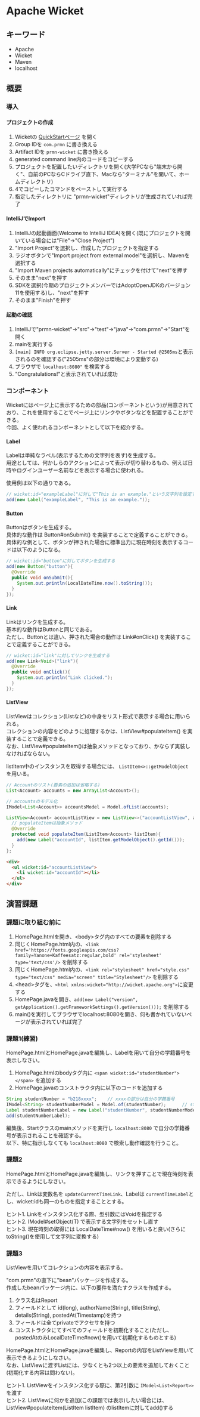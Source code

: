 # Apache Wicket

## キーワード

* Apache
* Wicket
* Maven
* localhost

## 概要

### 導入

#### プロジェクトの作成

1. Wicketの [QuickStartページ](https://wicket.apache.org/start/quickstart.html) を開く
2. Group IDを `com.prmn` に書き換える
3. Artifact IDを `prmn-wicket` に書き換える
4. generated command line内のコードをコピーする
5. プロジェクトを配置したいディレクトリを開く(大学PCなら"端末から開く"、自前のPCならCドライブ直下、Macなら"ターミナル"を開いて、ホームディレクトリ)
6. 4でコピーしたコマンドをペーストして実行する
7. 指定したディレクトリに "prmn-wicket"ディレクトリが生成されていれば完了

#### IntelliJでImport

1. IntelliJの起動画面(Welcome to IntelliJ IDEA)を開く(既にプロジェクトを開いている場合には"File"->"Close Project")
2. "Import Project"を選択し、作成したプロジェクトを指定する
3. ラジオボタンで"Import project from external model"を選択し、Mavenを選択する
4. "Import Maven projects automatically"にチェックを付けて"next"を押す
5. そのまま"next"を押す
6. SDKを選択(今期のプロジェクトメンバーではAdoptOpenJDKのバージョン11を使用する)し、"next"を押す
7. そのまま"Finish"を押す

#### 起動の確認

1. IntelliJで"prmn-wicket"->"src"->"test"->"java"->"com.prmn"->"Start"を開く
2. mainを実行する
3. `[main] INFO org.eclipse.jetty.server.Server - Started @2505ms`と表示されるのを確認する("2505ms"の部分は環境により変動する)
4. ブラウザで `localhost:8080"` を検索する
5. "Congratulations!"と表示されていれば成功

### コンポーネント

Wicketにはページ上に表示するための部品(コンポーネントという)が用意されており、これを使用することでページ上にリンクやボタンなどを配置することができる。<br/>
今回、よく使われるコンポーネントとして以下を紹介する。

#### Label

Labelは単純なラベル(表示するための文字列を表す)を生成する。<br/>
用途としては、何かしらのアクションによって表示が切り替わるもの、例えば日時やログインユーザー名前などを表示する場合に使われる。

使用例は以下の通りである。

```java
// wicket:id="exampleLabel"に対して"This is an example."という文字列を設定する
add(new Label("exampleLabel", "This is an example."));
```

#### Button

Buttonはボタンを生成する。<br/>
具体的な動作は Button#onSubmit() を実装することで定義することができる。<br/>
具体的な例として、ボタンが押された場合に標準出力に現在時刻を表示するコードは以下のようになる。

```java
// wicket:id="button"に対してボタンを生成する
add(new Button("button"){
  @Override
  public void onSubmit(){
    System.out.println(LocalDateTime.now().toString());
  }
});
```

#### Link

Linkはリンクを生成する。<br/>
基本的な動作はButtonと同じである。<br/>
ただし、Buttonとは違い、押された場合の動作は Link#onClick() を実装することで定義することができる。<br/>

```java
// wicket:id="link"に対してリンクを生成する
add(new Link<Void>("link"){
  @Override
  public void onClick(){
    System.out.println("Link clicked.");
  }
});
```

#### ListView

ListViewはコレクション(Listなど)の中身をリスト形式で表示する場合に用いられる。<br/>
コレクションの内容をどのように処理するかは、ListView#populateItem() を実装することで定義できる。<br/>
なお、ListView#populateItem()は抽象メソッドとなっており、かならず実装しなければならない。

listItem中のインスタンスを取得する場合には、 `ListItem<>::getModelObject` を用いる。

```java
// Accountのリスト(要素の追加は省略する)
List<Account> accounts = new ArrayList<Account>();

// accountsのモデル化
IModel<List<Account>> accountsModel = Model.ofList(accounts);

ListView<Account> accountListView = new ListView<>("accountListView", accountsModel){
  // populateItemは抽象メソッド
  @Override
  protected void populateItem(ListItem<Account> listItem){
    add(new Label("accountId", listItem.getModelObject().getId()));
  }
};
```

```html
<div>
  <ul wicket:id="accountListView">
    <li wicket:id="accountId"></li>
  </ul>
</div>
```

## 演習課題

### 課題に取り組む前に

1. HomePage.htmlを開き、\<body>タグ内のすべての要素を削除する
2. 同じくHomePage.html内の、`<link href='https://fonts.googleapis.com/css?family=Yanone+Kaffeesatz:regular,bold' rel='stylesheet' type='text/css'/>` を削除する
3. 同じくHomePage.html内の、`<link rel="stylesheet" href="style.css" type="text/css" media="screen" title="Stylesheet"/>` を削除する
4. \<head>タグを、`<html xmlns:wicket="http://wicket.apache.org">`に変更する
5. HomePage.javaを開き、`add(new Label("version", getApplication().getFrameworkSettings().getVersion()));` を削除する
6. main()を実行してブラウザでlocalhost:8080を開き、何も書かれていないページが表示されていれば完了

### 課題1(練習)

HomePage.htmlとHomePage.javaを編集し、Labelを用いて自分の学籍番号を表示しなさい。

1. HomePage.htmlのbodyタグ内に `<span wicket:id="studentNumber"></span>` を追加する
2. HomePage.javaのコンストラクタ内に以下のコードを追加する

```java
String studentNumber = "b218xxxx";    // xxxxの部分は自分の学籍番号
IModel<String> studentNumberModel = Model.of(studentNumber);      // studentNumberのモデル
Label studentNumberLabel = new Label("studentNumber", studentNumberModel);
add(studentNumberLabel);
```

編集後、Startクラスのmainメソッドを実行し `localhost:8080` で自分の学籍番号が表示されることを確認する。<br/>
以下、特に指示しなくても `localhost:8080` で検索し動作確認を行うこと。

### 課題2

HomePage.htmlとHomePage.javaを編集し、リンクを押すことで現在時刻を表示できるようにしなさい。

ただし、Linkは変数名を `updateCurrentTimeLink`、Labelは `currentTimeLabel`とし、wicket:idも同一のものを指定することとする。

ヒント1. Linkをインスタンス化する際、型引数にはVoidを指定する<br/>
ヒント2. IModel#setObject(T) で表示する文字列をセットし直す<br/>
ヒント3. 現在時刻の取得には LocalDateTime#now() を用いると良い(さらにtoString()を使用して文字列に変換する)

### 課題3

ListViewを用いてコレクションの内容を表示する。

"com.prmn"の直下に"bean"パッケージを作成する。<br/>
作成したbeanパッケージ内に、以下の要件を満たすクラスを作成する。

1. クラス名はReport
2. フィールドとして id(long), authorName(String), title(String), details(String), postedAt(Timestamp)を持つ
3. フィールドは全てprivateでアクセサを持つ
4. コンストラクタにてすべてのフィールドを初期化すること(ただし、postedAtのみLocalDateTime#now()を用いて初期化するものとする)

HomePage.htmlとHomePage.javaを編集し、Reportの内容をListViewを用いて表示できるようにしなさい。<br/>
なお、ListViewに渡すListには、少なくとも2つ以上の要素を追加しておくこと(初期化する内容は問わない)。

ヒント1. ListViewをインスタンス化する際に、第2引数に `IModel<List<Report>>` を渡す<br/>
ヒント2. ListViewに何かを追加(この課題では表示)したい場合には、ListView#populateItem(ListItem listItem) のlistItemに対してadd()する
